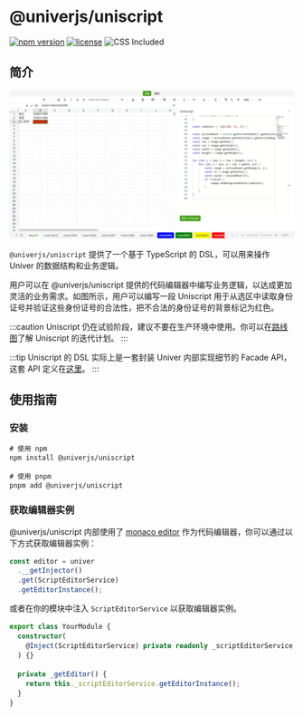 # @univerjs/uniscript

[![npm version](https://img.shields.io/npm/v/@univerjs/uniscript)](https://npmjs.org/package/@univerjs/uniscript)
[![license](https://img.shields.io/npm/l/@univerjs/uniscript)](https://img.shields.io/npm/l/@univerjs/uniscript)
![CSS Included](https://img.shields.io/badge/CSS_Included-blue?logo=CSS3)

## 简介

![](./assets/uniscript.jpeg)

`@univerjs/uniscript` 提供了一个基于 TypeScript 的 DSL，可以用来操作 Univer 的数据结构和业务逻辑。

用户可以在 @univerjs/uniscript 提供的代码编辑器中编写业务逻辑，以达成更加灵活的业务需求。如图所示，用户可以编写一段 Uniscript 用于从选区中读取身份证号并验证这些身份证号的合法性，把不合法的身份证号的背景标记为红色。

:::caution
Uniscript 仍在试验阶段，建议不要在生产环境中使用。你可以在[路线图](https://univer.ai/guides/roadmap/)了解 Uniscript 的迭代计划。
:::

:::tip
Uniscript 的 DSL 实际上是一套封装 Univer 内部实现细节的 Facade API，这套 API 定义在[这里](https://univer.ai/en-us/guides/facade/)。
:::

## 使用指南

### 安装

```shell
# 使用 npm
npm install @univerjs/uniscript

# 使用 pnpm
pnpm add @univerjs/uniscript
```

### 获取编辑器实例

@univerjs/uniscript 内部使用了 [monaco editor](https://microsoft.github.io/monaco-editor/) 作为代码编辑器，你可以通过以下方式获取编辑器实例：

```ts
const editor = univer
  .__getInjector()
  .get(ScriptEditorService)
  .getEditorInstance();
```

或者在你的模块中注入 `ScriptEditorService` 以获取编辑器实例。

```ts
export class YourModule {
  constructor(
    @Inject(ScriptEditorService) private readonly _scriptEditorService
  ) {}

  private _getEditor() {
    return this._scriptEditorService.getEditorInstance();
  }
}
```
